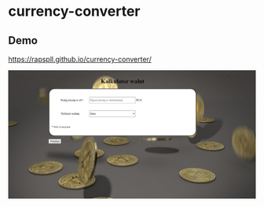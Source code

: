 ﻿# currency-converter
 
 ## Demo 
 
 https://rapspll.github.io/currency-converter/
 
 

![Screen](https://raw.githubusercontent.com/RapsPll/currency-converter/master/img/screen.jpg)
